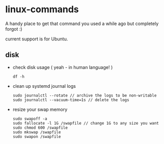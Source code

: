 # linux-commands
A handy place to get that command you used a while ago but completely forgot :)

current support is for Ubuntu.

## disk
- check disk usage ( yeah - in human language! )
  ```shell
  df -h
  ```
- clean up systemd journal logs
  ```shell
  sudo journalctl --rotate // archive the logs to be non-writable
  sudo journalctl --vacuum-time=1s // delete the logs
  ```
- resize your swap memory
  ```shell
  sudo swapoff -a
  sudo fallocate -l 1G /swapfile // change 1G to any size you want
  sudo chmod 600 /swapfile
  sudo mkswap /swapfile
  sudo swapon /swapfile
  ```
